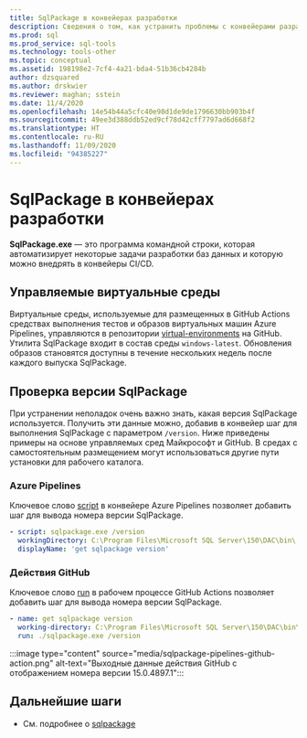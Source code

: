 ```yaml
---
title: SqlPackage в конвейерах разработки
description: Сведения о том, как устранить проблемы с конвейерами разработки баз данных с помощью утилиты SqlPackage.exe путем проверки номера установленной сборки.
ms.prod: sql
ms.prod_service: sql-tools
ms.technology: tools-other
ms.topic: conceptual
ms.assetid: 198198e2-7cf4-4a21-bda4-51b36cb4284b
author: dzsquared
ms.author: drskwier
ms.reviewer: maghan; sstein
ms.date: 11/4/2020
ms.openlocfilehash: 14e54b44a5cfc40e98d1de9de1796630bb903b4f
ms.sourcegitcommit: 49ee3d388ddb52ed9cf78d42cff7797ad6d668f2
ms.translationtype: HT
ms.contentlocale: ru-RU
ms.lasthandoff: 11/09/2020
ms.locfileid: "94385227"
---
```

# <a name="sqlpackage-in-development-pipelines"></a>SqlPackage в конвейерах разработки

**SqlPackage.exe** — это программа командной строки, которая автоматизирует некоторые задачи разработки баз данных и которую можно внедрять в конвейеры CI/CD.

## <a name="managed-virtual-environments"></a>Управляемые виртуальные среды

Виртуальные среды, используемые для размещенных в GitHub Actions средствах выполнения тестов и образов виртуальных машин Azure Pipelines, управляются в репозитории [virtual-environments](https://github.com/actions/virtual-environments) на GitHub.  Утилита SqlPackage входит в состав среды `windows-latest`. Обновления образов становятся доступны в течение нескольких недель после каждого выпуска SqlPackage.

## <a name="checking-the-sqlpackage-version"></a>Проверка версии SqlPackage

При устранении неполадок очень важно знать, какая версия SqlPackage используется.  Получить эти данные можно, добавив в конвейер шаг для выполнения SqlPackage с параметром `/version`.  Ниже приведены примеры на основе управляемых сред Майкрософт и GitHub. В средах с самостоятельным размещением могут использоваться другие пути установки для рабочего каталога.

### <a name="azure-pipelines"></a>Azure Pipelines

Ключевое слово [script](https://docs.microsoft.com/azure/devops/pipelines/yaml-schema#script) в конвейере Azure Pipelines позволяет добавить шаг для вывода номера версии SqlPackage.

```yaml
- script: sqlpackage.exe /version
  workingDirectory: C:\Program Files\Microsoft SQL Server\150\DAC\bin\
  displayName: 'get sqlpackage version'
```

### <a name="github-actions"></a>Действия GitHub

Ключевое слово [run](https://docs.github.com/en/free-pro-team@latest/actions/reference/workflow-syntax-for-github-actions) в рабочем процессе GitHub Actions позволяет добавить шаг для вывода номера версии SqlPackage.

```yaml
- name: get sqlpackage version
  working-directory: C:\Program Files\Microsoft SQL Server\150\DAC\bin\
  run: ./sqlpackage.exe /version
```

:::image type="content" source="media/sqlpackage-pipelines-github-action.png" alt-text="Выходные данные действия GitHub с отображением номера версии 15.0.4897.1":::

## <a name="next-steps"></a>Дальнейшие шаги

- См. подробнее о [sqlpackage](sqlpackage.md)
